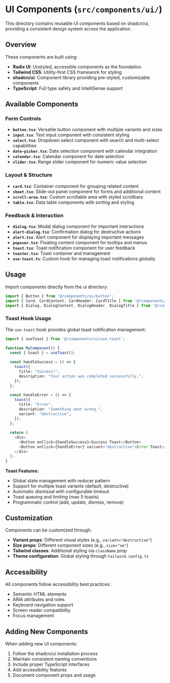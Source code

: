 # UI Components (`src/components/ui/`)

This directory contains reusable UI components based on shadcn/ui, providing a consistent design system across the application.

## Overview

These components are built using:
- **Radix UI**: Unstyled, accessible components as the foundation
- **Tailwind CSS**: Utility-first CSS framework for styling
- **shadcn/ui**: Component library providing pre-styled, customizable components
- **TypeScript**: Full type safety and IntelliSense support

## Available Components

### Form Controls
- **`button.tsx`**: Versatile button component with multiple variants and sizes
- **`input.tsx`**: Text input component with consistent styling
- **`select.tsx`**: Dropdown select component with search and multi-select capabilities
- **`date-picker.tsx`**: Date selection component with calendar integration
- **`calendar.tsx`**: Calendar component for date selection
- **`slider.tsx`**: Range slider component for numeric value selection

### Layout & Structure
- **`card.tsx`**: Container component for grouping related content
- **`sheet.tsx`**: Slide-out panel component for forms and additional content
- **`scroll-area.tsx`**: Custom scrollable area with styled scrollbars
- **`table.tsx`**: Data table components with sorting and styling

### Feedback & Interaction
- **`dialog.tsx`**: Modal dialog component for important interactions
- **`alert-dialog.tsx`**: Confirmation dialog for destructive actions
- **`alert.tsx`**: Alert component for displaying important messages
- **`popover.tsx`**: Floating content component for tooltips and menus
- **`toast.tsx`**: Toast notification component for user feedback
- **`toaster.tsx`**: Toast container and management
- **`use-toast.ts`**: Custom hook for managing toast notifications globally

## Usage

Import components directly from the ui directory:

```typescript
import { Button } from '@/components/ui/button';
import { Card, CardContent, CardHeader, CardTitle } from '@/components/ui/card';
import { Dialog, DialogContent, DialogHeader, DialogTitle } from '@/components/ui/dialog';
```

### Toast Hook Usage

The `use-toast` hook provides global toast notification management:

```typescript
import { useToast } from '@/components/ui/use-toast';

function MyComponent() {
  const { toast } = useToast();
  
  const handleSuccess = () => {
    toast({
      title: "Success!",
      description: "Your action was completed successfully.",
    });
  };
  
  const handleError = () => {
    toast({
      title: "Error",
      description: "Something went wrong.",
      variant: "destructive",
    });
  };
  
  return (
    <div>
      <Button onClick={handleSuccess}>Success Toast</Button>
      <Button onClick={handleError} variant="destructive">Error Toast</Button>
    </div>
  );
}
```

**Toast Features:**
- Global state management with reducer pattern
- Support for multiple toast variants (default, destructive)
- Automatic dismissal with configurable timeout
- Toast queuing and limiting (max 5 toasts)
- Programmatic control (add, update, dismiss, remove)

## Customization

Components can be customized through:
- **Variant props**: Different visual styles (e.g., `variant="destructive"`)
- **Size props**: Different component sizes (e.g., `size="sm"`)
- **Tailwind classes**: Additional styling via `className` prop
- **Theme configuration**: Global styling through `tailwind.config.ts`

## Accessibility

All components follow accessibility best practices:
- Semantic HTML elements
- ARIA attributes and roles
- Keyboard navigation support
- Screen reader compatibility
- Focus management

## Adding New Components

When adding new UI components:
1. Follow the shadcn/ui installation process
2. Maintain consistent naming conventions
3. Include proper TypeScript interfaces
4. Add accessibility features
5. Document component props and usage 